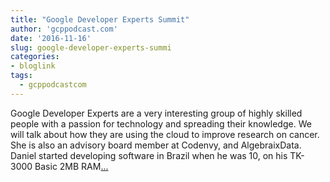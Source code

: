 ```yaml
---
title: "Google Developer Experts Summit"
author: 'gcppodcast.com'
date: '2016-11-16'
slug: google-developer-experts-summi
categories:
- bloglink
tags:
  - gcppodcastcom
---
```


Google Developer Experts are a very interesting group of highly skilled people with a passion for technology and spreading their knowledge. We will talk about how they are using the cloud to improve research on cancer. She is also an advisory board member at Codenvy, and AlgebraixData. Daniel started developing software in Brazil when he was 10, on his TK-3000 Basic 2MB RAM[... <i class="fas fa-external-link-alt"></i>](https://www.gcppodcast.com/post/episode-52-gde-summit/)

